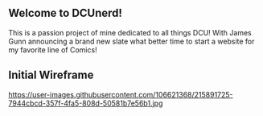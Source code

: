 ## Welcome to DCUnerd!
This is a passion project of mine dedicated to all things DCU! With James Gunn announcing a brand new slate what better time to start a website for my favorite line of Comics!

## Initial Wireframe 
https://user-images.githubusercontent.com/106621368/215891725-7944cbcd-357f-4fa5-808d-50581b7e56b1.jpg
